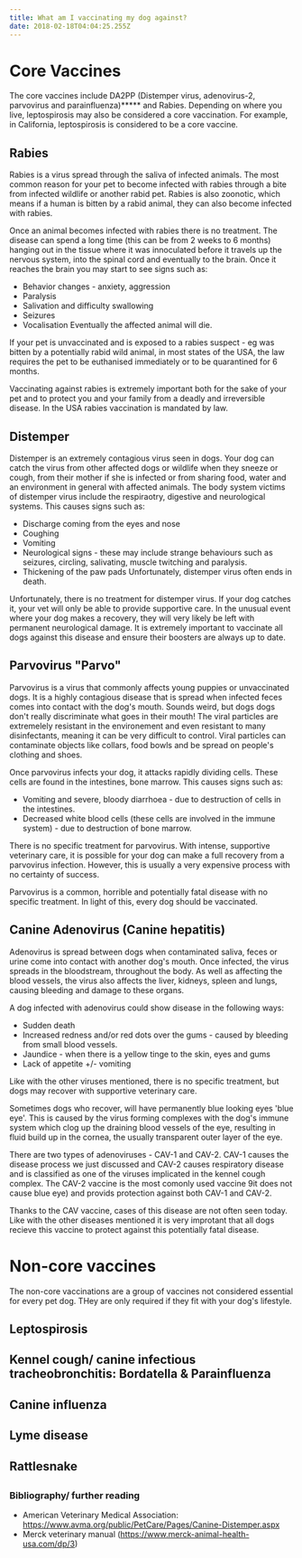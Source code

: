 ```yaml
---
title: What am I vaccinating my dog against?
date: 2018-02-18T04:04:25.255Z
---
```

# Core Vaccines 
The core vaccines include DA2PP (Distemper virus, adenovirus-2, parvovirus and parainfluenza)***** and Rabies. Depending on where you live, leptospirosis may also be considered a core vaccination. For example, in California, leptospirosis is considered to be a core vaccine.

## Rabies
Rabies is a virus spread through the saliva of infected animals. The most common reason for your pet to become infected with rabies through a bite from infected wildlife or another rabid pet. Rabies is also zoonotic, which means if a human is bitten by a rabid animal, they can also become infected with rabies. 

Once an animal becomes infected with rabies there is no treatment. The disease can spend a long time (this can be from 2 weeks to 6 months) hanging out in the tissue where it was innoculated before it travels up the nervous system, into the spinal cord and eventually to the brain. Once it reaches the brain you may start to see signs such as:
* Behavior changes - anxiety, aggression
* Paralysis
* Salivation and difficulty swallowing
* Seizures
* Vocalisation
Eventually the affected animal will die.

If your pet is unvaccinated and is exposed to a rabies suspect - eg was bitten by a potentially rabid wild animal, in most states of the USA, the law requires the pet to be euthanised immediately or to be quarantined for 6 months. 

Vaccinating against rabies is extremely important both for the sake of your pet and to protect you and your family from a deadly and irreversible disease. In the USA rabies vaccination is mandated by law. 

## Distemper 
Distemper is an extremely contagious virus seen in dogs. Your dog can catch the virus from other affected dogs or wildlife when they sneeze or cough, from their mother if she is infected or from sharing food, water and an environment in general with affected animals. 
The body system victims of distemper virus include the respiraotry, digestive and neurological systems. This causes signs such as:
* Discharge coming from the eyes and nose
* Coughing 
* Vomiting
* Neurological signs - these may include strange behaviours such as seizures, circling, salivating, muscle twitching and paralysis. 
* Thickening of the paw pads
Unfortunately, distemper virus often ends in death.

Unfortunately, there is no treatment for distemper virus. If your dog catches it, your vet will only be able to provide supportive care. In the unusual event where your dog makes a recovery, they will very likely be left with permanent neurological damage. It is extremely important to vaccinate all dogs against this disease and ensure their boosters are always up to date. 


## Parvovirus "Parvo"
Parvovirus is a virus that commonly affects young puppies or unvaccinated dogs. It is a highly contagious disease that is spread when infected feces comes into contact with the dog's mouth. Sounds weird, but dogs dogs don't really discriminate what goes in their mouth! The viral particles are extremelely resistant in the environement and even resistant to many disinfectants, meaning it can be very difficult to control. Viral particles can contaminate objects like collars, food bowls and be spread on people's clothing and shoes. 

Once parvovirus infects your dog, it attacks rapidly dividing cells. These cells are found in the intestines, bone marrow. This causes signs such as:
* Vomiting and severe, bloody diarrhoea - due to destruction of cells in the intestines. 
* Decreased white blood cells (these cells are involved in the immune system) - due to destruction of bone marrow.

There is no specific treatment for parvovirus. With intense, supportive veterinary care, it is possible for your dog can make a full recovery from a parvovirus infection. However, this is usually a very expensive process with no certainty of success.

Parvovirus is a common, horrible and potentially fatal disease with no specific treatment. In light of this, every dog should be vaccinated.

## Canine Adenovirus (Canine hepatitis)

Adenovirus is spread between dogs when contaminated saliva, feces or urine come into contact with another dog's mouth. Once infected, the virus spreads in the bloodstream, throughout the body. As well as affecting the blood vessels, the virus also affects the liver, kidneys, spleen and lungs, causing bleeding and damage to these organs.  

A dog infected with adenovirus could show disease in the following ways:
* Sudden death
* Increased redness and/or red dots over the gums - caused by bleeding from small blood vessels. 
* Jaundice - when there is a yellow tinge to the skin, eyes and gums
* Lack of appetite +/- vomiting

Like with the other viruses mentioned, there is no specific treatment, but dogs may recover with supportive veterinary care. 

Sometimes dogs who recover, will have permanently blue looking eyes 'blue eye'. This is caused by the virus forming complexes with the dog's immune system which clog up the draining blood vessels of the eye, resulting in fluid build up in the cornea, the usually transparent outer layer of the eye.

There are two types of adenoviruses - CAV-1 and CAV-2. CAV-1 causes the disease process we just discussed and CAV-2 causes respiratory disease and is classified as one of the viruses implicated in the kennel cough complex. The CAV-2 vaccine is the most comonly used vaccine 9it does not cause blue eye) and provids protection against both CAV-1 and CAV-2. 

Thanks to the CAV vaccine, cases of this disease are not often seen today. Like with the other diseases mentioned it is very improtant that all dogs recieve this vaccine to protect against this potentially fatal disease. 

# Non-core vaccines
The non-core vaccinations are a group of vaccines not considered essential for every pet dog. THey are only required if they fit with your dog's lifestyle.  

## Leptospirosis

## Kennel cough/ canine infectious tracheobronchitis: Bordatella & Parainfluenza

## Canine influenza

## Lyme disease

## Rattlesnake

## 

### Bibliography/ further reading
* American Veterinary Medical Association: https://www.avma.org/public/PetCare/Pages/Canine-Distemper.aspx
* Merck veterinary manual (https://www.merck-animal-health-usa.com/dp/3)


